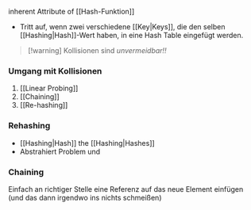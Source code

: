inherent Attribute of [[Hash-Funktion]] 
- Tritt auf, wenn zwei verschiedene [[Key|Keys]], die den selben [[Hashing|Hash]]-Wert haben, in eine Hash Table eingefügt werden.


> [!warning] Kollisionen sind _unvermeidbar!!_

### Umgang mit Kollisionen
1. [[Linear Probing]]
2. [[Chaining]]
3. [[Re-hashing]]

 

### Rehashing
- [[Hashing|Hash]] the [[Hashing|Hashes]]
- Abstrahiert Problem und 


### Chaining
Einfach an richtiger Stelle eine Referenz auf das neue Element einfügen (und das dann irgendwo ins nichts schmeißen)